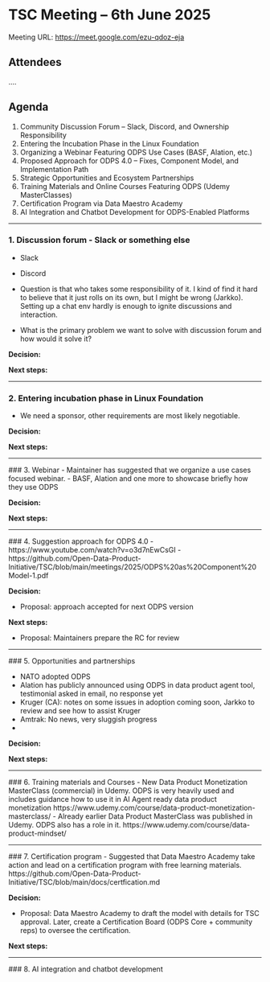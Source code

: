 # TSC Meeting – 6th June 2025

Meeting URL:  https://meet.google.com/ezu-qdoz-eja 

## Attendees
....

## Agenda

1. Community Discussion Forum – Slack, Discord, and Ownership Responsibility
2. Entering the Incubation Phase in the Linux Foundation
3. Organizing a Webinar Featuring ODPS Use Cases (BASF, Alation, etc.)
4. Proposed Approach for ODPS 4.0 – Fixes, Component Model, and Implementation Path
5. Strategic Opportunities and Ecosystem Partnerships
6. Training Materials and Online Courses Featuring ODPS (Udemy MasterClasses)
7. Certification Program via Data Maestro Academy
8. AI Integration and Chatbot Development for ODPS-Enabled Platforms

<hr/>

### 1. Discussion forum - Slack or something else
- Slack
- Discord

-  Question is that who takes some responsibility of it. I kind of find it hard to believe that it just rolls on its own, but I might be wrong (Jarkko). Setting up a chat env hardly is enough to ignite discussions and interaction. 
- What is the primary problem we want to solve with discussion forum and how would it solve it?

**Decision:**

**Next steps:**

<hr>

### 2. Entering incubation phase in Linux Foundation
- We need a sponsor, other requirements are most likely negotiable.

**Decision:**

**Next steps:**

<hr>
### 3. Webinar
- Maintainer has suggested that we organize a use cases focused webinar.
- BASF, Alation and one more to showcase briefly how they use ODPS

**Decision:**

**Next steps:**

<hr>
### 4. Suggestion approach for ODPS 4.0 
- https://www.youtube.com/watch?v=o3d7nEwCsGI
- https://github.com/Open-Data-Product-Initiative/TSC/blob/main/meetings/2025/ODPS%20as%20Component%20Model-1.pdf

**Decision:**
- Proposal: approach accepted for next ODPS version 

**Next steps:**
- Proposal: Maintainers prepare the RC for review

<hr>
### 5. Opportunities and partnerships

- NATO adopted ODPS
- Alation has publicly announced using ODPS in data product agent tool, testimonial asked in email, no response yet
- Kruger (CA): notes on some issues in adoption coming soon, Jarkko to review and see how to assist Kruger
- Amtrak: No news, very sluggish progress
-   

**Decision:**

**Next steps:**

<hr>
### 6. Training materials and Courses
- New Data Product Monetization MasterClass (commercial) in Udemy. ODPS is very heavily used and includes guidance how to use it in AI Agent ready data product monetization https://www.udemy.com/course/data-product-monetization-masterclass/
- Already earlier Data Product MasterClass was published in Udemy. ODPS also has a role in it. https://www.udemy.com/course/data-product-mindset/

<hr>
### 7. Certification program 
- Suggested that Data Maestro Academy take action and lead on a certification program with free learning materials. https://github.com/Open-Data-Product-Initiative/TSC/blob/main/docs/certfication.md 

**Decision:**
- Proposal: Data Maestro Academy to draft the model with details for TSC approval. Later, create a Certification Board (ODPS Core + community reps) to oversee the certification. 

**Next steps:**

<hr>
### 8. AI integration and chatbot development
